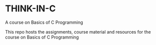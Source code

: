 # THINK-IN-C
A course on Basics of C Programming

This repo hosts the assignments, course material and resources for the course on Basics of C Programming
